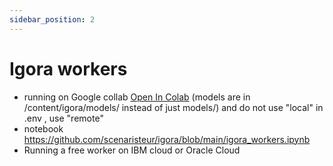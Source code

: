 ```yaml
---
sidebar_position: 2
---
```


# Igora workers
- running on Google collab [Open In Colab](https://colab.research.google.com/drive/14lxt1XwkFtAAMauZzYsWEn7z2uKzUpzR?usp=sharing) (models are in /content/igora/models/ instead of just models/) and do not use "local" in .env , use "remote"
- notebook https://github.com/scenaristeur/igora/blob/main/igora_workers.ipynb
- Running a free worker on IBM cloud or Oracle Cloud